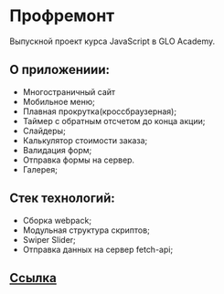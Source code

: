 # Профремонт

Выпускной проект курса JavaScript в GLO Academy.

## О приложениии:

- Многостраничный сайт
- Мобильное меню;
- Плавная прокрутка(кроссбраузерная);
- Таймер с обратным отсчетом до конца акции;
- Слайдеры;
- Калькулятор стоимости заказа;
- Валидация форм;
- Отправка формы на сервер.
- Галерея;

## Стек технологий:

- Сборка webpack;
- Модульная структура скриптов;
- Swiper Slider;
- Отправка данных на сервер fetch-api;

## <a href="https://antonbinom.github.io/graduation-project/dist">Ссылка</a>
